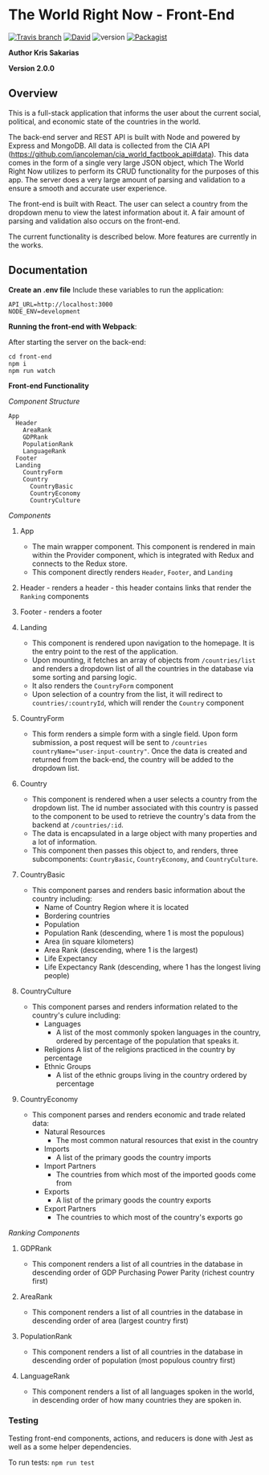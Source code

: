 # The World Right Now - Front-End

[![Travis branch](https://img.shields.io/travis/kris71990/worldleaders/master.svg)](https://travis-ci.org/kris71990/worldleaders)
[![David](https://img.shields.io/david/expressjs/express.svg)]( https://github.com/kris71990/worldleaders)
![version](https://img.shields.io/badge/version-2.0.0-orange.svg)
[![Packagist](https://img.shields.io/packagist/l/doctrine/orm.svg)](https://github.com/kris71990/worldleaders)


**Author Kris Sakarias**

**Version 2.0.0**

## Overview

This is a full-stack application that informs the user about the current social, political, and economic state of the countries in the world. 

The back-end server and REST API is built with Node and powered by Express and MongoDB. All data is collected from the CIA API (https://github.com/iancoleman/cia_world_factbook_api#data). This data comes in the form of a single very large JSON object, which The World Right Now utilizes to perform its CRUD functionality for the purposes of this app. The server does a very large amount of parsing and validation to a ensure a smooth and accurate user experience.

The front-end is built with React. The user can select a country from the dropdown menu to view the latest information about it. A fair amount of parsing and validation also occurs on the front-end. 

The current functionality is described below. More features are currently in the works.

## Documentation

**Create an .env file**
Include these variables to run the application:

```
API_URL=http://localhost:3000
NODE_ENV=development
```

**Running the front-end with Webpack**:

After starting the server on the back-end:

```
cd front-end
npm i
npm run watch
```


**Front-end Functionality**

*Component Structure*
```
App
  Header
    AreaRank
    GDPRank
    PopulationRank
    LanguageRank
  Footer
  Landing
    CountryForm
    Country
      CountryBasic
      CountryEconomy
      CountryCulture
```

*Components*

1. App
    - The main wrapper component. This component is rendered in main within the Provider component, which is integrated with Redux and connects to the Redux store.
    - This component directly renders `Header`, `Footer`, and `Landing`

2. Header - renders a header - this header contains links that render the `Ranking` components 

3. Footer - renders a footer

4. Landing 
    - This component is rendered upon navigation to the homepage. It is the entry point to the rest of the application. 
    - Upon mounting, it fetches an array of objects from `/countries/list` and renders a dropdown list of all the countries in the database via some sorting and parsing logic. 
    - It also renders the `CountryForm` component
    - Upon selection of a country from the list, it will redirect to `countries/:countryId`, which will render the `Country` component

5. CountryForm 
    - This form renders a simple form with a single field. Upon form submission, a post request will be sent to `/countries countryName="user-input-country"`. Once the data is created and returned from the back-end, the country will be added to the dropdown list.

6. Country
    - This component is rendered when a user selects a country from the dropdown list. The id number associated with this country is passed to the component to be used to retrieve the country's data from the backend at `/countries/:id`.
    - The data is encapsulated in a large object with many properties and a lot of information. 
    - This component then passes this object to, and renders, three subcomponents: `CountryBasic`, `CountryEconomy`, and `CountryCulture`.

7. CountryBasic
    - This component parses and renders basic information about the country including: 
      - Name of Country
      Region where it is located
      - Bordering countries
      - Population
      - Population Rank (descending, where 1 is most the populous)
      - Area (in square kilometers)
      - Area Rank (descending, where 1 is the largest)
      - Life Expectancy 
      - Life Expectancy Rank (descending, where 1 has the longest living people)

8. CountryCulture
    - This component parses and renders information related to the country's culure including:
      - Languages
        - A list of the most commonly spoken languages in the country, ordered by percentage of the population that speaks it.
      - Religions
        A list of the religions practiced in the country by percentage
      - Ethnic Groups
        - A list of the ethnic groups living in the country ordered by percentage

9. CountryEconomy
    - This component parses and renders economic and trade related data:
      - Natural Resources
        - The most common natural resources that exist in the country
      - Imports
        - A list of the primary goods the country imports
      - Import Partners
        - The countries from which most of the imported goods come from
      - Exports
        - A list of the primary goods the country exports
      - Export Partners
        - The countries to which most of the country's exports go

*Ranking Components*

1. GDPRank
    - This component renders a list of all countries in the database in descending order of GDP Purchasing Power Parity (richest country first)

2. AreaRank
    - This component renders a list of all countries in the database in descending order of area (largest country first)

3. PopulationRank
    - This component renders a list of all countries in the database in descending order of population (most populous country first)

4. LanguageRank
    - This component renders a list of all languages spoken in the world, in descending order of how many countries they are spoken in.

### Testing

Testing front-end components, actions, and reducers is done with Jest as well as a some helper dependencies.

To run tests: `npm run test`